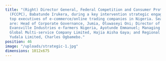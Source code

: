 ```yaml
---
title: "(Right) Director General, Federal Competition and Consumer Protection Commission
  (FCCPC), Babatunde Irukera, during a key intervention strategic engagement with
  top executives of e-commerce/online trading companies in Nigeria. Seated from left
  are: Head of Corporate Governance, Jumia, Oluwaseyi Oni; Director of Public Affairs,
  Evansville Industries e-farmers Nigeria, Ayotunde Emmanuel; Managing Director, A.K.G
  Global Multi-service Company Limited, Hajia Aisha Gaya; and Regional Sales Manager,
  Yudala Limited, Charles Ogbamebo."
position: 46
image: "/uploads/strategic-1.jpg"
dimensions: 1012x675
---
```


